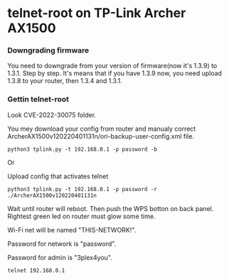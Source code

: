 # telnet-root on TP-Link Archer AX1500

### Downgrading firmware
You need to downgrade from your version of firmware(now it's 1.3.9) to 1.3.1.
Step by step. It's means that if you have 1.3.9 now, you need upload 1.3.8 to your router, then 1.3.4 and 1.3.1.

### Gettin telnet-root
Look CVE-2022-30075 folder.

You mey download your config from router and manualy correct ArcherAX1500v120220401131n/ori-backup-user-config.xml file.
```text
python3 tplink.py -t 192.168.0.1 -p password -b
```

Or

Upload config that activates telnet
```text
python3 tplink.py -t 192.168.0.1 -p password -r ./ArcherAX1500v120220401131n
```

Wait until router will reboot.
Then push the WPS botton on back panel.
Rightest green led on router must glow some time.

Wi-Fi net will be named "THIS-NETWORK!".

Password for network is "password".

Password for admin is "3plex4you".
```text
telnet 192.168.0.1
```